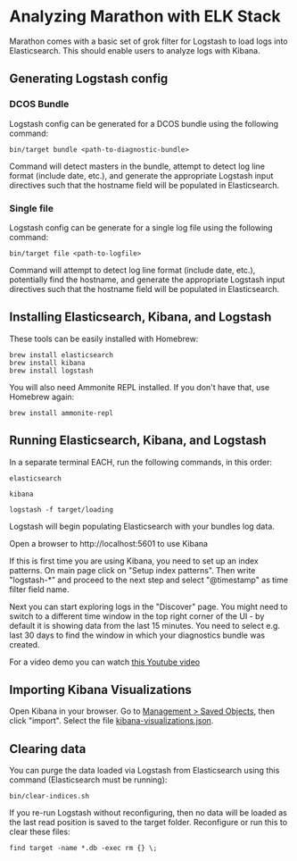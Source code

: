 # Analyzing Marathon with ELK Stack

Marathon comes with a basic set of grok filter for Logstash to load logs into
Elasticsearch. This should enable users to analyze logs with Kibana.

## Generating Logstash config

### DCOS Bundle

Logstash config can be generated for a DCOS bundle using the following command:

```
bin/target bundle <path-to-diagnostic-bundle>
```

Command will detect masters in the bundle, attempt to detect log line format (include date, etc.), and generate the
appropriate Logstash input directives such that the hostname field will be populated in Elasticsearch.

### Single file

Logstash config can be generate for a single log file using the following command:

```
bin/target file <path-to-logfile>
```

Command will attempt to detect log line format (include date, etc.), potentially find the hostname, and generate the
appropriate Logstash input directives such that the hostname field will be populated in Elasticsearch.

## Installing Elasticsearch, Kibana, and Logstash

These tools can be easily installed with Homebrew:

```
brew install elasticsearch
brew install kibana
brew install logstash
```

You will also need Ammonite REPL installed. If you don't have that, use Homebrew again:
```
brew install ammonite-repl
```

## Running Elasticsearch, Kibana, and Logstash

In a separate terminal EACH, run the following commands, in this order:

```
elasticsearch

kibana

logstash -f target/loading
```

Logstash will begin populating Elasticsearch with your bundles log data.

Open a browser to http://localhost:5601 to use Kibana

If this is first time you are using Kibana, you need to set up an index patterns. On main page click on "Setup index patterns". Then write "logstash-*" and proceed to the next step and select "@timestamp" as time filter field name.

Next you can start exploring logs in the "Discover" page. You might need to switch to a different time window in the top right corner of the UI - by default it is showing data from the last 15 minutes. You need to select e.g. last 30 days to find the window in which your diagnostics bundle was created.

For a video demo you can watch [this Youtube video](https://www.youtube.com/watch?v=lEJb9WQj9bo)

## Importing Kibana Visualizations

Open Kibana in your browser. Go to [Management > Saved Objects](http://localhost:5601/app/kibana#/management/kibana/objects), then click "import". Select the file [kibana-visualizations.json](./kibana-visualizations.json).

## Clearing data

You can purge the data loaded via Logstash from Elasticsearch using this command (Elasticsearch must be running):

`bin/clear-indices.sh`

If you re-run Logstash without reconfiguring, then no data will be loaded as the last read position is saved to the target folder. Reconfigure or run this to clear these files:

`find target -name *.db -exec rm {} \;`
